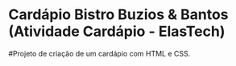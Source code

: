 # Cardápio Bistro Buzios & Bantos (Atividade Cardápio - ElasTech)

#Projeto de criação de um cardápio com HTML e CSS.


